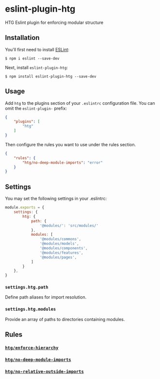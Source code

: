 # eslint-plugin-htg

HTG Eslint plugin for enforcing modular structure

## Installation

You'll first need to install [ESLint](http://eslint.org):

```
$ npm i eslint --save-dev
```

Next, install `eslint-plugin-htg`:

```
$ npm install eslint-plugin-htg --save-dev
```


## Usage

Add `htg` to the plugins section of your `.eslintrc` configuration file. You can omit the `eslint-plugin-` prefix:

```json
{
    "plugins": [
        "htg"
    ]
}
```


Then configure the rules you want to use under the rules section.

```json
{
    "rules": {
        "htg/no-deep-module-imports": "error"
    }
}
```

## Settings

You may set the following settings in your .eslintrc:

```js
module.exports = {
    settings: {
        htg: {
            path: {
                '@modules/': 'src/modules/'
            },
            modules: [
                '@modules/commons',
                '@modules/models',
                '@modules/components',
                '@modules/features',
                '@modules/pages',
            ]
        }
    },
}
```

### `settings.htg.path`

Define path aliases for import resolution.

### `settings.htg.modules`

Provide an array of paths to directories containing modules.

## Rules

### [`htg/enforce-hierarchy`](docs/rules/enforce-hierarchy.md)
### [`htg/no-deep-module-imports`](docs/rules/no-deep-module-imports.md)
### [`htg/no-relative-outside-imports`](docs/rules/no-relative-outside-imports.md)
